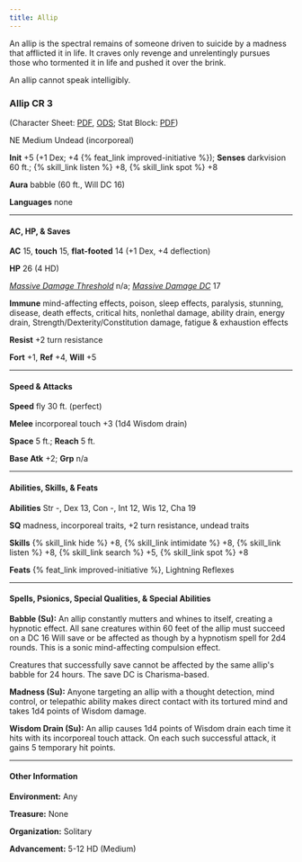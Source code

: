 ```yaml
---
title: Allip
---
```


An allip is the spectral remains of someone driven to suicide by a madness that afflicted it in life. It craves only revenge and unrelentingly pursues those who tormented it in life and pushed it over the brink.

An allip cannot speak intelligibly.

<h3>Allip CR 3</h3>

(Character Sheet: <a href="{{ site.url }}/downloads/monsters/allip.pdf">PDF</a>, <a href="{{ site.url }}/downloads/monsters/allip.ods">ODS</a>; Stat Block: <a href="{{ site.url }}/downloads/monsters/allip-sb.pdf">PDF</a>)

NE Medium Undead (incorporeal)

**Init** +5 (+1 Dex; +4 {% feat_link improved-initiative %}); **Senses** darkvision 60 ft.; {% skill_link listen %} +8, {% skill_link spot %} +8

**Aura** babble (60 ft., Will DC 16)

**Languages** none

<hr />

<h4>AC, HP, &amp; Saves</h4>

**AC** 15, **touch** 15, **flat-footed** 14 (+1 Dex, +4 deflection)

**HP** 26 (4 HD)

<a href="{{ site.url }}/game-rules/adventuring-combat/combat/#loss-of-hit-points">_Massive Damage Threshold_</a> n/a; <a href="{{ site.url }}/game-rules/adventuring-combat/combat/#loss-of-hit-points">_Massive Damage DC_</a> 17

**Immune** mind-affecting effects, poison, sleep effects, paralysis, stunning, disease, death effects, critical hits, nonlethal damage, ability drain, energy drain, Strength/Dexterity/Constitution damage, fatigue &amp; exhaustion effects

**Resist** +2 turn resistance

**Fort** +1, **Ref** +4, **Will** +5

<hr />

<h4>Speed &amp; Attacks</h4>

**Speed** fly 30 ft. (perfect)

**Melee** incorporeal touch +3 (1d4 Wisdom drain)

**Space** 5 ft.; **Reach** 5 ft.

**Base Atk** +2; **Grp** n/a

<hr />

<h4>Abilities, Skills, &amp; Feats</h4>

**Abilities** Str -, Dex 13, Con -, Int 12, Wis 12, Cha 19

**SQ** madness, incorporeal traits, +2 turn resistance, undead traits

**Skills** {% skill_link hide %} +8, {% skill_link intimidate %} +8, {% skill_link listen %} +8, {% skill_link search %} +5, {% skill_link spot %} +8

**Feats** {% feat_link improved-initiative %}, Lightning Reflexes

<hr />

<h4>Spells, Psionics, Special Qualities, &amp; Special Abilities</h4>

**Babble (Su):** An allip constantly mutters and whines to itself, creating a hypnotic effect. All sane creatures within 60 feet of the allip must succeed on a DC 16 Will save or be affected as though by a hypnotism spell for 2d4 rounds. This is a sonic mind-affecting compulsion effect.

Creatures that successfully save cannot be affected by the same allip's babble for 24 hours. The save DC is Charisma-based.

**Madness (Su):** Anyone targeting an allip with a thought detection, mind control, or telepathic ability makes direct contact with its tortured mind and takes 1d4 points of Wisdom damage.

**Wisdom Drain (Su):** An allip causes 1d4 points of Wisdom drain each time it hits with its incorporeal touch attack. On each such successful attack, it gains 5 temporary hit points.

<hr />

<h4>Other Information</h4>

**Environment:** Any

**Treasure:** None

**Organization:** Solitary

**Advancement:** 5-12 HD (Medium)